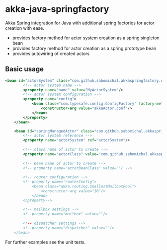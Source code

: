 akka-java-springfactory
=======================
Akka Spring integration for Java with additional spring factories for actor creation with ease.

* provides factory method for actor system creation as a spring singleton bean
* provides factory method for actor creation as a spring prototype bean
* provides autowiring of created actors

## Basic usage
```xml
<bean id="actorSystem" class="com.github.sabomichal.akkaspringfactory.ActorSystemFactoryBean">
		<!-- actor system name -->
		<property name="name" value="MyActorSystem"/>
		<!-- actor system configuration -->
		<property name="config">
			<bean class="com.typesafe.config.ConfigFactory" factory-method="load">
				<constructor-arg value="akkaActor.conf"/>
			</bean>
		</property>
	</bean>

	<bean id="springManagedActor" class="com.github.sabomichal.akkaspringfactory.ActorFactoryBean">
		<!-- actor system reference -->
		<property name="actorSystem" ref="actorSystem"/>
		
		<!-- class name of actor to create -->
		<property name="actorClass" value="com.github.sabomichal.akkaspringfactory.test.GreetingActor"/>
		
		<!-- bean name of actor to create -->
		<!-- property name="actorBeanClass" value=""/ -->
		
		<!-- router configuration -->
		<!--property name="routerConfig">
			<bean class="akka.routing.SmallestMailboxPool">
				<constructor-arg value="10"/>
			</bean>
		</property-->
		
		<!-- mailbox settings -->
		<!--property name="mailbox" value=""/>
		
		<!-- dispatcher settings -->
		<!--property name="dispatcher" value=""/>
	</bean>
```
For further examples see the unit tests.
